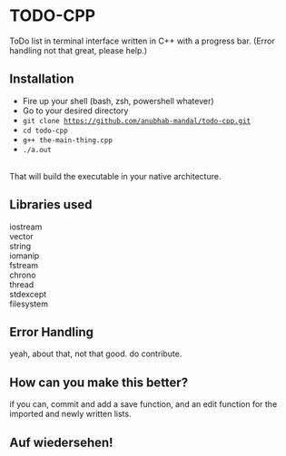 # TODO-CPP
ToDo list in terminal interface written in C++ with a progress bar. (Error handling not that great, please help.)

Installation
------------
- Fire up your shell (bash, zsh, powershell whatever)
- Go to your desired directory
- <code>git clone https://github.com/anubhab-mandal/todo-cpp.git</code>
- <code>cd todo-cpp</code>
- <code>g++ the-main-thing.cpp</code>
- <code>./a.out</code>
<br>
That will build the executable in your native architecture.

Libraries used
--------------
iostream <br>
vector <br>
string <br>
iomanip <br>
fstream <br>
chrono <br>
thread <br>
stdexcept <br>
filesystem <br>

Error Handling
----------------
yeah, about that, not that good. do contribute.

How can you make this better?
-------------------------------
if you can, commit and add a save function, and an edit function for the imported and newly written lists.

Auf wiedersehen!
----------------
